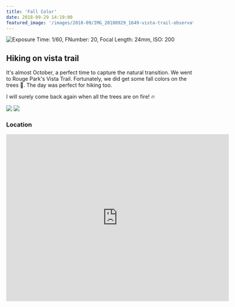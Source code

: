 ```yaml
---
title: 'Fall Color'
date: 2018-09-29 14:19:00
featured_image: '/images/2018-09/IMG_20180929_1649-vista-trail-observatory-fall-color-begins-1500x1000.jpeg'
---
```


![Exposure Time: 1/60, FNumber: 20, Focal Length: 24mm, ISO: 200](/images/2018-09/IMG_20180929_1649-vista-trail-observatory-fall-color-begins-1500x1000.jpeg)

## Hiking on vista trail
It's almost October, a perfect time to capture the natural transition. We went to Rouge Park's Vista Trail.
Fortunately, we did get some fall colors on the trees 🌳. The day was perfect for hiking too.

I will surely come back again when all the trees are on fire! 🔥


<div class="gallery" data-columns="2">
	<img src="/images/2018-09/IMG_20180929_1631-fall-color-cliff-view-1500x1000.jpg">
	<img src="/images/2018-09/IMG_20180929_1628-hossain-portrait-fall-colors-1500x1000.jpg">
</div>


### Location
<div class="image-wrap">
<iframe width="600" height="450" frameborder="0" style="border:0" src="https://www.google.com/maps/embed/v1/place?q=place_id:ChIJw5psII7Z1IkRMjA8Vq_ACS0&key=AIzaSyDulWxMuu7o_7ijEnTY5gxmBtpEgXtlop4" allowfullscreen></iframe>
</div>